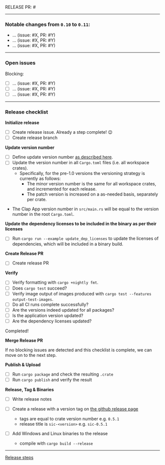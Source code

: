 RELEASE PR: #<PR NUMBER>

---

<!-- Merge all PR's to the `master` branch, then: -->

<!-- ### Release
Optional:

A description about what is included in this update, a thank you or something
else which is noteworthy :).
-->

### Notable changes from `0.10` to `0.11`:
- ... (issue: #X, PR: #Y)
- ... (issue: #X, PR: #Y)
- ... (issue: #X, PR: #Y)

---

### Open issues

Blocking:
- [ ] ... (issue: #X, PR: #Y)
- [ ] ... (issue: #X, PR: #Y)
- [ ] ... (issue: #X, PR: #Y)

---

### Release checklist

**Initialize release**

- [ ] Create release issue. Already a step complete! :wink:
- [ ] Create release branch

**Update version number**

- [ ] Define update version number [as described here](https://doc.rust-lang.org/cargo/reference/publishing.html#publishing-a-new-version-of-an-existing-crate).
- [ ] Update the version number in all `Cargo.toml` files (i.e. all workspace crates).
    - Specifically, for the pre-1.0 versions the versioning strategy is currently as follows:
        - The minor version number is the same for all workspace crates, and incremented
          for each release. 
        - The patch version is increased on a as-needed basis, separately per crate. 
- The Clap App version number in `src/main.rs` will be equal to the version number in the root `Cargo.toml`.


**Update the dependency licenses to be included in the binary as per their licenses**

- [ ] Run `cargo run --example update_dep_licenses` to update the licenses of dependencies, which will be included in a binary build.

**Create Release PR**

- [ ] Create release PR 

**Verify**

- [ ] Verify formatting with `cargo +nightly fmt`.
- [ ] Does `cargo test` succeed?
- [ ] Verify image output of images produced with `cargo test --features output-test-images`.
- [ ] Do all CI runs complete successfully?
- [ ] Are the versions indeed updated for all packages?
- [ ] Is the application version updated?
- [ ] Are the dependency licenses updated?

Completed!

**Merge Release PR**

If no blocking issues are detected and this checklist is complete,
we can move on to the next step.

**Publish & Upload**

- [ ] Run `cargo package` and check the resulting `.crate`
- [ ] Run `cargo publish` and verify the result

**Release, Tag & Binaries**

<!-- TODO add changelist in the repo and modify per PR -->
- [ ] Write release notes

- [ ] Create a release with a version tag on [the github release page](https://github.com/foresterre/sic/releases)
    - tags are equal to crate version number e.g. `0.5.1`
    - release title is `sic-<version>` e.g. `sic-0.5.1`

- [ ] Add Windows and Linux binaries to the release
    - compile with `cargo build --release`


---

[Release steps](https://github.com/foresterre/sic/blob/master/RELEASE_STEPS.md)


